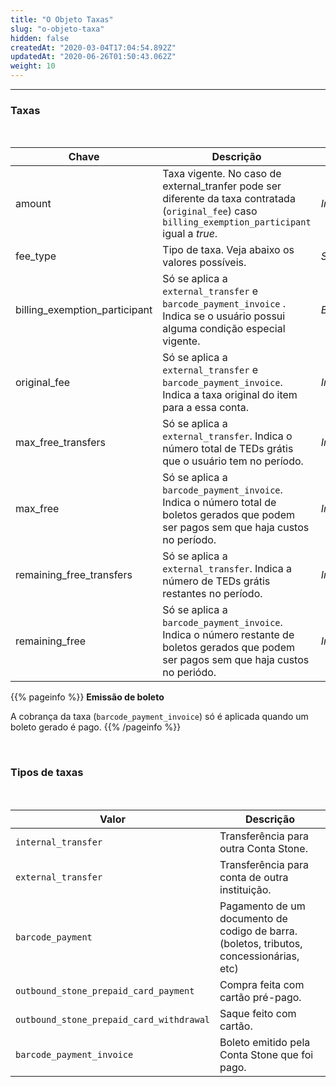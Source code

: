 ```yaml
---
title: "O Objeto Taxas"
slug: "o-objeto-taxa"
hidden: false
createdAt: "2020-03-04T17:04:54.892Z"
updatedAt: "2020-06-26T01:50:43.062Z"
weight: 10
---
```



---

### Taxas


<br>

| Chave                                   |    Descrição               | Tipo                               |
| --------------------------------------- | -------------------------  | -----------------------------------|
| amount                                  | Taxa vigente. No caso de external_tranfer pode ser diferente da taxa contratada (`original_fee`) caso `billing_exemption_participant` igual a _true_. | _Integer_
| fee_type                                | Tipo de taxa. Veja abaixo os valores possíveis. | _String_
| billing_exemption_participant           | Só se aplica a `external_transfer` e `barcode_payment_invoice` . Indica se o usuário possui alguma condição especial vigente. | _Boolean_
| original_fee                            | Só se aplica a `external_transfer` e `barcode_payment_invoice`. Indica a taxa original do item para a essa conta. | _Integer_
| max_free_transfers                      | Só se aplica a `external_transfer`. Indica o número total de TEDs grátis que o usuário tem no período. | _Integer_
| max_free                                | Só se aplica a `barcode_payment_invoice`. Indica o número total de boletos gerados que podem ser pagos sem que haja custos no período. | _Integer_
| remaining_free_transfers                | Só se aplica a `external_transfer`. Indica a número de TEDs grátis restantes no período. | _Integer_
| remaining_free                          | Só se aplica a `barcode_payment_invoice`. Indica o número restante de boletos gerados que podem ser pagos sem que haja custos no periódo. | _Integer_



{{% pageinfo %}}
**Emissão de boleto**

A cobrança da taxa (`barcode_payment_invoice`) só é aplicada quando um boleto gerado é pago.
{{% /pageinfo %}}


<br>

### Tipos de taxas


<br>

| Valor                                  |    Descrição                                        |
| -------------------------------------- | --------------------------------------------------  | 
| `internal_transfer`                      | Transferência para outra Conta Stone.
| `external_transfer `                     | Transferência para conta de outra instituição.
| `barcode_payment `                       | Pagamento de um documento de codigo de barra. (boletos, tributos, concessionárias, etc)
| `outbound_stone_prepaid_card_payment`    | Compra feita com cartão pré-pago.
| `outbound_stone_prepaid_card_withdrawal` | Saque feito com cartão.
| `barcode_payment_invoice     `           | Boleto emitido pela Conta Stone que foi pago.





